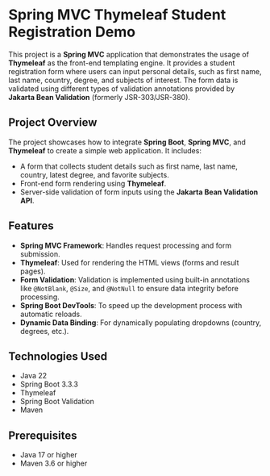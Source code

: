 
# Spring MVC Thymeleaf Student Registration Demo

This project is a **Spring MVC** application that demonstrates the usage of **Thymeleaf** as the front-end templating engine. It provides a student registration form where users can input personal details, such as first name, last name, country, degree, and subjects of interest. The form data is validated using different types of validation annotations provided by **Jakarta Bean Validation** (formerly JSR-303/JSR-380).

## Project Overview

The project showcases how to integrate **Spring Boot**, **Spring MVC**, and **Thymeleaf** to create a simple web application. It includes:
- A form that collects student details such as first name, last name, country, latest degree, and favorite subjects.
- Front-end form rendering using **Thymeleaf**.
- Server-side validation of form inputs using the **Jakarta Bean Validation API**.

## Features

- **Spring MVC Framework**: Handles request processing and form submission.
- **Thymeleaf**: Used for rendering the HTML views (forms and result pages).
- **Form Validation**: Validation is implemented using built-in annotations like `@NotBlank`, `@Size`, and `@NotNull` to ensure data integrity before processing.
- **Spring Boot DevTools**: To speed up the development process with automatic reloads.
- **Dynamic Data Binding**: For dynamically populating dropdowns (country, degrees, etc.).

## Technologies Used
- Java 22
- Spring Boot 3.3.3
- Thymeleaf
- Spring Boot Validation
- Maven


## Prerequisites
- Java 17 or higher
- Maven 3.6 or higher
